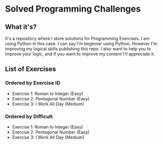# Solved Programming Challenges

## What it's?
It's a repository where I store solutions for Programming Exercises.
I am using Python in this case. I can say I'm beginner using Python, However
I'm improving my logical skills publishing this repo. I also want to
help you to improve your logic, and if you want to improve my content
 I'll appreciate it.

## List of Exercises
### Ordered by Exercise ID
 - Exercise 1: Roman to Integer (Easy)
 - Exercise 2: Pentagonal Number (Easy)
 - Exercise 3: I Work All Day (Medium)

### Ordered by Difficult
 - Exercise 1: Roman to Integer (Easy)
 - Exercise 2: Pentagonal Number (Easy)
 - Exercise 3: I Work All Day (Medium)
